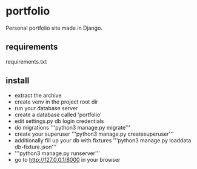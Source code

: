 # portfolio
Personal portfolio site made in Django.

## requirements
requirements.txt

## install
- extract the archive
- create venv in the project root dir
- run your database server
- create a database called 'portfolio'
- edit settings.py db login credentials
- do migrations '''python3 manage.py migrate'''
- create your superuser '''python3 manage.py createsuperuser'''
- additionally fill up your db with fixtures
'''python3 manage.py loaddata db-fixture.json'''
- '''python3 manage.py runserver'''
- go to http://127.0.0.1/8000 in your browser
